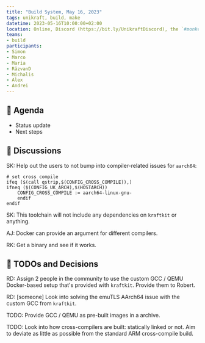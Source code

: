 ```yaml
---
title: "Build System, May 16, 2023"
tags: unikraft, build, make
datetime: 2023-05-16T10:00:00+02:00
location: Online, Discord (https://bit.ly/UnikraftDiscord), the `#monkey-business` voice channel
teams:
- build
participants:
- Simon
- Marco
- Maria
- RăzvanD
- Michalis
- Alex
- Andrei
---
```


## :dart: Agenda

- Status update
- Next steps

## :closed_book: Discussions

SK: Help out the users to not bump into compiler-related issues for `aarch64`:

```
# set cross compile
ifeq ($(call qstrip,$(CONFIG_CROSS_COMPILE)),)
ifneq ($(CONFIG_UK_ARCH),$(HOSTARCH))
    CONFIG_CROSS_COMPILE := aarch64-linux-gnu-
    endif
endif
```

SK: This toolchain will not include any dependencies on `kraftkit` or anything.

AJ: Docker can provide an argument for different compilers.

RK: Get a binary and see if it works.

## :wrench: TODOs and Decisions

RD: Assign 2 people in the community to use the custom GCC / QEMU Docker-based setup that's provided with `kraftkit`.
Provide them to Robert.

RD: [someone] Look into solving the emuTLS AArch64 issue with the custom GCC from `kraftkit`.

TODO: Provide GCC / QEMU as pre-built images in a archive.

TODO: Look into how cross-compilers are built: statically linked or not.
Aim to deviate as little as possible from the standard ARM cross-compile build.
